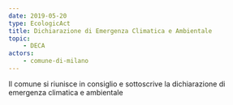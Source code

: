 ```yaml
---
date: 2019-05-20
type: EcologicAct
title: Dichiarazione di Emergenza Climatica e Ambientale
topic:
    - DECA
actors:
    - comune-di-milano
---
```


Il comune si riunisce in consiglio e sottoscrive la dichiarazione di emergenza climatica e ambientale
